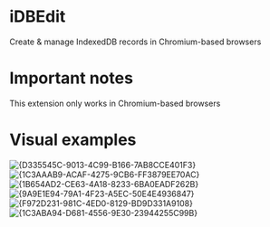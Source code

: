 # iDBEdit

Create & manage IndexedDB records in Chromium-based browsers

# Important notes

This extension only works in Chromium-based browsers

# Visual examples

![{D335545C-9013-4C99-B166-7AB8CCE401F3}](https://github.com/user-attachments/assets/b0c8e82d-cb7d-4e9d-a7a4-7d545f0ab1e3)
![{1C3AAAB9-ACAF-4275-9CB6-FF3879EE70AC}](https://github.com/user-attachments/assets/930d8da5-80ed-4360-8592-dd73efb191a0)
![{1B654AD2-CE63-4A18-8233-6BA0EADF262B}](https://github.com/user-attachments/assets/3a9ca5b7-f5e5-4585-8bce-c6c0feb5f6e8)
![{9A9E1E94-79A1-4F23-A5EC-50E4E4936847}](https://github.com/user-attachments/assets/5ff04c25-85bf-4ff4-80a0-464b861f5932)
![{F972D231-981C-4ED0-8129-BD9D331A9108}](https://github.com/user-attachments/assets/952f1797-e1f6-44b1-adeb-c397649aa4b4)
![{1C3ABA94-D681-4556-9E30-23944255C99B}](https://github.com/user-attachments/assets/43ecaaed-93ce-4f7a-b6e6-b12cb8df6271)

